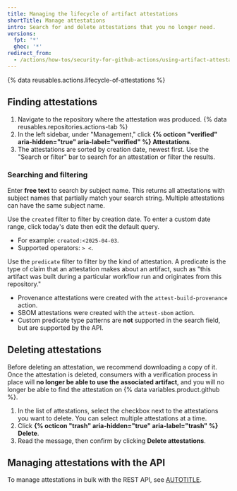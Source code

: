 ```yaml
---
title: Managing the lifecycle of artifact attestations
shortTitle: Manage attestations
intro: Search for and delete attestations that you no longer need.
versions:
  fpt: '*'
  ghec: '*'
redirect_from:
  - /actions/how-tos/security-for-github-actions/using-artifact-attestations/managing-the-lifecycle-of-artifact-attestations
---
```


{% data reusables.actions.lifecycle-of-attestations %}

## Finding attestations

1. Navigate to the repository where the attestation was produced.
{% data reusables.repositories.actions-tab %}
1. In the left sidebar, under "Management," click **{% octicon "verified" aria-hidden="true" aria-label="verified" %} Attestations**.
1. The attestations are sorted by creation date, newest first. Use the "Search or filter" bar to search for an attestation or filter the results.

### Searching and filtering

Enter **free text** to search by subject name. This returns all attestations with subject names that partially match your search string. Multiple attestations can have the same subject name.

Use the `created` filter to filter by creation date. To enter a custom date range, click today's date then edit the default query.

* For example: `created:<2025-04-03`.
* Supported operators: `> <`.

Use the `predicate` filter to filter by the kind of attestation. A predicate is the type of claim that an attestation makes about an artifact, such as "this artifact was built during a particular workflow run and originates from this repository."

* Provenance attestations were created with the `attest-build-provenance` action.
* SBOM attestations were created with the `attest-sbom` action.
* Custom predicate type patterns are **not** supported in the search field, but are supported by the API.

## Deleting attestations

Before deleting an attestation, we recommend downloading a copy of it. Once the attestation is deleted, consumers with a verification process in place will **no longer be able to use the associated artifact**, and you will no longer be able to find the attestation on {% data variables.product.github %}.

1. In the list of attestations, select the checkbox next to the attestations you want to delete. You can select multiple attestations at a time.
1. Click **{% octicon "trash" aria-hidden="true" aria-label="trash" %} Delete**.
1. Read the message, then confirm by clicking **Delete attestations**.

## Managing attestations with the API

To manage attestations in bulk with the REST API, see [AUTOTITLE](/rest/users/attestations).
